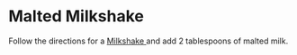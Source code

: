 # Malted Milkshake

Follow the directions for a [Milkshake ](milkshake.md)and add 2 tablespoons of malted milk.

